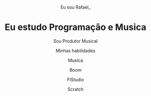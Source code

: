 <!DOCTYPE html>
<html lang="pt-br">

<head>
    <meta charset="UTF-8">
    <meta name="viewport" content="width=device-width, initial-scale=1.0">
    <link rel="stylesheet" href="style.css">
</p><title>Meu portfólio</title></p>
</head>

<body>
    <header>
        <p>Eu sou Rafael_</p>
        <h1>Eu estudo Programação e Musica</h1>
        <p>Sou Produtor Musical </p>
        <p>Minhas habilidades</p>
        <div>
            <p>Musica</p>
            <p>Boom</p>
            <p>FlStudio</p>
            <p>Scratch</p>
        </div>
    </header>
</body>

</html>
